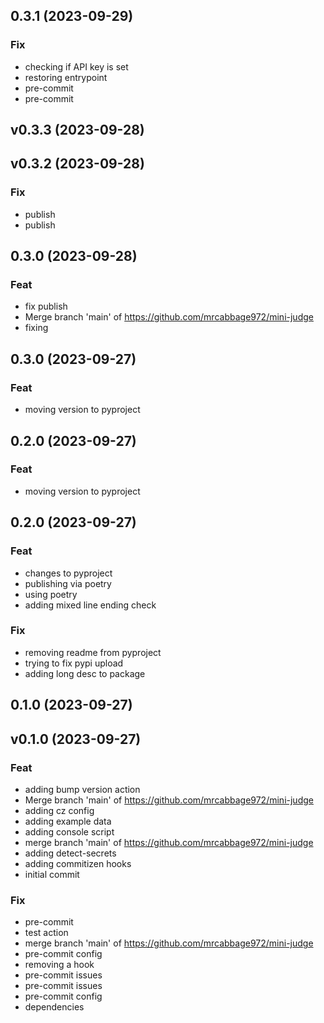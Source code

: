## 0.3.1 (2023-09-29)

### Fix

- checking if API key is set
- restoring entrypoint
- pre-commit
- pre-commit

## v0.3.3 (2023-09-28)

## v0.3.2 (2023-09-28)

### Fix

- publish
- publish

## 0.3.0 (2023-09-28)

### Feat

- fix publish
- Merge branch 'main' of https://github.com/mrcabbage972/mini-judge
- fixing

## 0.3.0 (2023-09-27)

### Feat

- moving version to pyproject

## 0.2.0 (2023-09-27)

### Feat

- moving version to pyproject

## 0.2.0 (2023-09-27)

### Feat

- changes to pyproject
- publishing via poetry
- using poetry
- adding mixed line ending check

### Fix

- removing readme from pyproject
- trying to fix pypi upload
- adding long desc to package

## 0.1.0 (2023-09-27)

## v0.1.0 (2023-09-27)

### Feat

- adding bump version action
- Merge branch 'main' of https://github.com/mrcabbage972/mini-judge
- adding cz config
- adding example data
- adding console script
- merge branch 'main' of https://github.com/mrcabbage972/mini-judge
- adding detect-secrets
- adding commitizen hooks
- initial commit

### Fix

- pre-commit
- test action
- merge branch 'main' of https://github.com/mrcabbage972/mini-judge
- pre-commit config
- removing a hook
- pre-commit issues
- pre-commit issues
- pre-commit config
- dependencies
